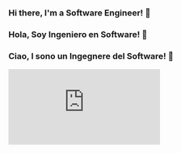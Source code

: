 ### Hi there, I'm a Software Engineer! 👋
### Hola, Soy Ingeniero en Software! 👋
### Ciao, I sono un Ingegnere del Software! 👋

![Alt Text](https://github.com/israman30/israman30/iOS.pdf)


<!--
**israman30/israman30** is a ✨ _special_ ✨ repository because its `README.md` (this file) appears on your GitHub profile.

Here are some ideas to get you started:

- 🔭 I’m currently working on ...
- 🌱 I’m currently learning ...
- 👯 I’m looking to collaborate on ...
- 🤔 I’m looking for help with ...
- 💬 Ask me about ...
- 📫 How to reach me: ...
- 😄 Pronouns: ...
- ⚡ Fun fact: ...
-->
